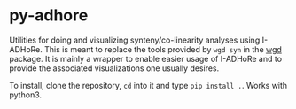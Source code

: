 # py-adhore

Utilities for doing and visualizing synteny/co-linearity analyses using
I-ADHoRe.  This is meant to replace the tools provided by `wgd syn` in the
[wgd]( https://github.com/arzwa/wgd/) package. It is mainly a wrapper to enable
easier usage of I-ADHoRe and to provide the associated visualizations one
usually desires.

To install, clone the repository, `cd` into it and type `pip install .`. Works
with python3.
